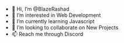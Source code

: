 - 👋 Hi, I’m @BlazeRashad
- 👀 I’m interested in Web Development
- 🌱 I’m currently learning Javascript
- 💞️ I’m looking to collaborate on New Projects
- 📫 Reach me through Discord 

<!---
BlazeRashad/BlazeRashad is a ✨ special ✨ repository because its `README.md` (this file) appears on your GitHub profile.
You can click the Preview link to take a look at your changes.
--->
